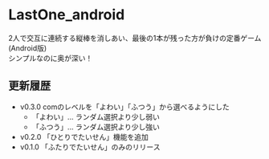 # LastOne_android

2人で交互に連続する縦棒を消しあい、最後の1本が残った方が負けの定番ゲーム (Android版)  
シンプルなのに奥が深い！  

## 更新履歴

* v0.3.0 comのレベルを「よわい」「ふつう」から選べるようにした
  * 「よわい」... ランダム選択より少し弱い
  * 「ふつう」... ランダム選択より少し強い
* v0.2.0 「ひとりでたいせん」機能を追加  
* v0.1.0 「ふたりでたいせん」のみのリリース
